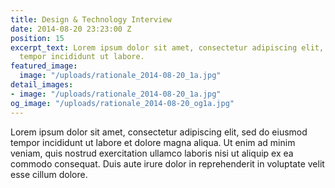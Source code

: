 ```yaml
---
title: Design & Technology Interview
date: 2014-08-20 23:23:00 Z
position: 15
excerpt_text: Lorem ipsum dolor sit amet, consectetur adipiscing elit, sed do eiusmod
  tempor incididunt ut labore.
featured_image:
  image: "/uploads/rationale_2014-08-20_1a.jpg"
detail_images:
- image: "/uploads/rationale_2014-08-20_1a.jpg"
og_image: "/uploads/rationale_2014-08-20_og1a.jpg"
---
```


Lorem ipsum dolor sit amet, consectetur adipiscing elit, sed do eiusmod tempor incididunt ut labore et dolore magna aliqua. Ut enim ad minim veniam, quis nostrud exercitation ullamco laboris nisi ut aliquip ex ea commodo consequat. Duis aute irure dolor in reprehenderit in voluptate velit esse cillum dolore.
